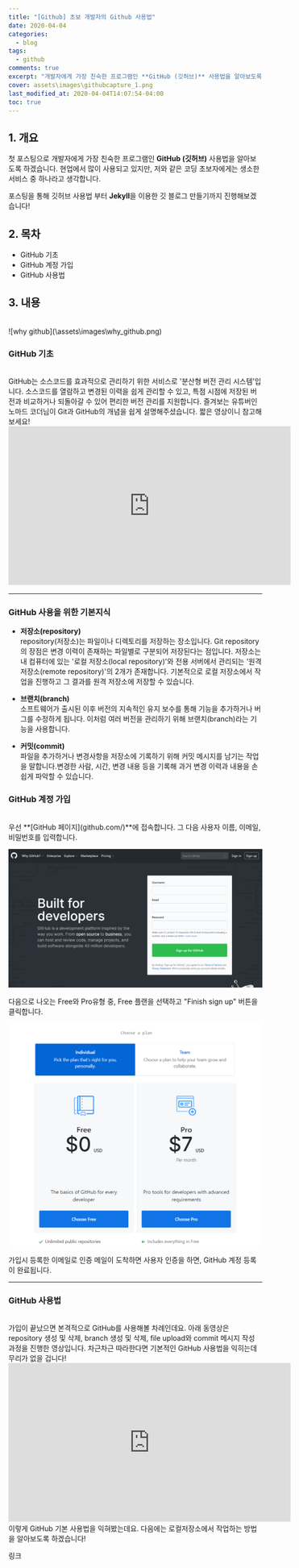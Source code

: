 ```yaml
---
title: "[Github] 초보 개발자의 Github 사용법"
date: 2020-04-04
categories:
  - blog
tags:
  - github
comments: true
excerpt: "개발자에게 가장 친숙한 프로그램인 **GitHub (깃허브)** 사용법을 알아보도록 하겠습니다."
cover: assets\images\githubcapture_1.png
last_modified_at: 2020-04-04T14:07:54-04:00
toc: true
---
```


## 1. 개요

첫 포스팅으로 개발자에게 가장 친숙한 프로그램인 **GitHub (깃허브)** 사용법을 알아보도록 하겠습니다.
현업에서 많이 사용되고 있지만, 저와 같은 코딩 초보자에게는 생소한 서비스 중 하나라고 생각합니다.

포스팅을 통해 깃허브 사용법 부터 **Jekyll**을 이용한 깃 블로그 만들기까지 진행해보겠습니다!


## 2. 목차
- GitHub 기초 
- GitHub 계정 가입
- GitHub 사용법

## 3. 내용 
<br/>
![why github](\assets\images\why_github.png)
  

### GitHub 기초 
<br/>
GitHub는 소스코드를 효과적으로 관리하기 위한 서비스로 '분산형 버전 관리 시스템'입니다. 소스코드를 열람하고 변경된 이력을 쉽게 관리할 수 있고, 특점 시점에 저장된 버전과 비교하거나 되돌아갈 수 있어 편리한 버전 관리를 지원합니다. 즐겨보는 유튜버인 노마드 코더님이 Git과 GitHub의 개념을 쉽게 설명해주셨습니다. 짧은 영상이니 참고해보세요!

<iframe width="560" height="315" src="https://www.youtube.com/embed/YFNQwo7iTNc" frameborder="0" allow="accelerometer; autoplay; encrypted-media; gyroscope; picture-in-picture" allowfullscreen></iframe>
<br/>

----

### GitHub 사용을 위한 기본지식

- **저장소(repository)** <br/>
repository(저장소)는 파일이나 디렉토리를 저장하는 장소입니다. Git repository의 장점은 변경 이력이 존재하는 파일별로 구분되어 저장된다는 점입니다. 저장소는 내 컴퓨터에 있는 '로컬 저장소(local repository)'와 전용 서버에서 관리되는 '원격 저장소(remote repository)'의 2개가 존재합니다. 기본적으로 로컬 저장소에서 작업을 진행하고 그 결과를 원격 저장소에 저장할 수 있습니다.

- **브랜치(branch)** <br/>
소프트웨어가 출시된 이후 버전의 지속적인 유지 보수를 통해 기능을 추가하거나 버그를 수정하게 됩니다. 이처럼 여러 버전을 관리하기 위해 브랜치(branch)라는 기능을 사용합니다.

- **커밋(commit)** <br/>
파일을 추가하거나 변경사항을 저장소에 기록하기 위해 커밋 메시지를 남기는 작업을 말합니다.변경한 사람, 시간, 변경 내용 등을 기록해 과거 변경 이력과 내용을 손쉽게 파악할 수 있습니다.

### GitHub 계정 가입
<br/>
우선 **[GitHub 페이지](github.com/)**에 접속합니다. 그 다음 사용자 이름, 이메일, 비밀번호를 입력합니다. 


![깃허브 캡쳐_1](\assets\images\githubcapture_1.PNG)


다음으로 나오는 Free와 Pro유형 중, Free 플랜을 선택하고 "Finish sign up" 버튼을 클릭합니다.  

![깃허브 캡쳐_2](\assets\images\githubcapture_2.PNG)


가입시 등록한 이메일로 인증 메일이 도착하면 사용자 인증을 하면, GitHub 계정 등록이 완료됩니다.


----

### GitHub 사용법
<br/>
가입이 끝났으면 본격적으로 GitHub를 사용해볼 차례인데요. 아래 동영상은 repository 생성 및 삭제, branch 생성 및 삭제, file upload와 commit 메시지 작성 과정을 진행한 영상입니다. 차근차근 따라한다면 기본적인 GitHub 사용법을 익히는데 무리가 없을 겁니다!  
  
<iframe width="560" height="315" src="https://www.youtube.com/embed/9QULoWNixAg" frameborder="0" allow="accelerometer; autoplay; encrypted-media; gyroscope; picture-in-picture" allowfullscreen></iframe>  

<br/>
이렇게 GitHub 기본 사용법을 익혀봤는데요. 다음에는 로컬저장소에서 작업하는 방법을 알아보도록 하겠습니다!

링크

